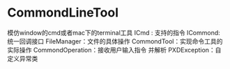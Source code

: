 # CommondLineTool
模仿window的cmd或者mac下的terminal工具
ICmd : 支持的指令
ICommond: 统一回调接口
FileManager：文件的具体操作
CommondTool：实现命令工具的实际操作
CommondOperation：接收用户输入指令 并解析
PXDException：自定义异常类
